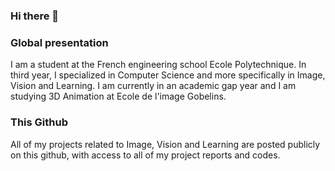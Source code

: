 ### Hi there 👋
### Global presentation  
I am a student at the French engineering school Ecole Polytechnique. In third year, I specialized in Computer Science and more specifically in Image, Vision and Learning. I am currently in an academic gap year and I am studying 3D Animation at Ecole de l'image Gobelins.  
  
### This Github  
All of my projects related to Image, Vision and Learning are posted publicly on this github, with access to all of my project reports and codes.

<!--
**CapucineLeroux/CapucineLeroux** is a ✨ _special_ ✨ repository because its `README.md` (this file) appears on your GitHub profile.

Here are some ideas to get you started:

- 🔭 I’m currently working on ...
- 🌱 I’m currently learning ...
- 👯 I’m looking to collaborate on ...
- 🤔 I’m looking for help with ...
- 💬 Ask me about ...
- 📫 How to reach me: ...
- 😄 Pronouns: ...
- ⚡ Fun fact: ...
-->
